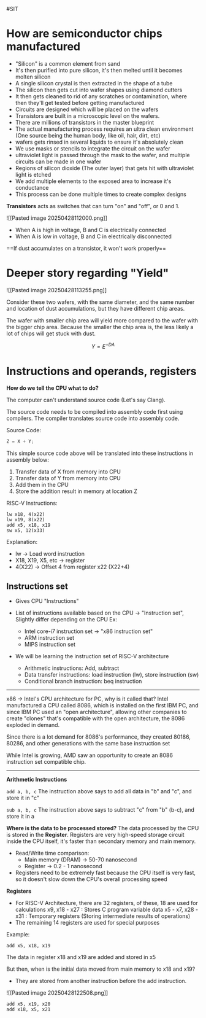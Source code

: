 #SIT

# How are semiconductor chips manufactured

- "Silicon" is a common element from sand
- It's then purified into pure silicon, it's then melted until it becomes molten silicon
- A single silicon crystal is then extracted in the shape of a tube
- The silicon then gets cut into wafer shapes using diamond cutters
- It then gets cleaned to rid of any scratches or contamination, where then they'll get tested before getting manufactured
- Circuits are designed which will be placed on the wafers
- Transistors are built in a microscopic level on the wafers.
- There are millions of transistors in the master blueprint
- The actual manufacturing process requires an ultra clean environment (One source being the human body, like oil, hair, dirt, etc)
- wafers gets rinsed in several liquids to ensure it's absolutely clean
- We use masks or stencils to integrate the circuit on the wafer
- ultraviolet light is passed through the mask to the wafer, and multiple circuits can be made in one wafer
- Regions of silicon dioxide (The outer layer) that gets hit with ultraviolet light is etched
- We add multiple elements to the exposed area to increase it's conductance
- This process can be done multiple times to create complex designs

**Transistors** acts as switches that can turn "on" and "off", or 0 and 1.

![[Pasted image 20250428112000.png]]

- When A is high in voltage, B and C is electrically connected
- When A is low in voltage, B and C in electrically disconnected

==If dust accumulates on a transistor, it won't work properly==




# Deeper story regarding "Yield"

![[Pasted image 20250428113255.png]]

Consider these two wafers, with the same diameter, and the same number and location of dust accumulations, but they have different chip areas.

The wafer with smaller chip area will yield more compared to the wafer with the bigger chip area. Because the smaller the chip area is, the less likely a lot of chips will get stuck with dust.

$$
Y = E^{-DA}
$$



# Instructions and operands, registers

**How do we tell the CPU what to do?**

The computer can't understand source code (Let's say Clang).

The source code needs to be compiled into assembly code first using compilers. The compiler translates source code into assembly code.

Source Code:
```C
Z = X + Y;
```

This simple source code above will be translated into these instructions in assembly below:

1. Transfer data of X from memory into CPU
2. Transfer data of Y from memory into CPU
3. Add them in the CPU
4. Store the addition result in memory at location Z

RISC-V Instructions:
```
lw x18, 4(x22)
lw x19, 8(x22)
add x5, x18, x19
sw x5, 12(x33)
```


Explanation:
- lw -> Load word instruction
- X18, X19, X5, etc -> register
- 4(X22) -> Offset 4 from register x22 (X22+4)


## Instructions set

- Gives CPU "Instructions"
- List of instructions available based on the CPU -> "Instruction set", Slightly differ depending on the CPU
  Ex:
	- Intel core-i7 instruction set -> "x86 instruction set"
	- ARM instruction set
	- MIPS instruction set

- We will be learning the instruction set of RISC-V architecture
	- Arithmetic instructions: Add, subtract
	- Data transfer instructions: load instruction (lw), store instruction (sw)
	- Conditional branch instruction: beq instruction


---

x86 -> Intel's CPU architecture for PC, why is it called that?
Intel manufactured a CPU called 8086, which is installed on the first IBM PC, and since IBM PC used an "open architecture", allowing other companies to create "clones" that's compatible with the open architecture, the 8086 exploded in demand.

Since there is a lot demand for 8086's performance, they created 80186, 80286, and other generations with the same base instruction set

While Intel is growing, AMD saw an opportunity to create an 8086 instruction set compatible chip. 

---

**Arithmetic Instructions**

`add a, b, c`
The instruction above says to add all data in "b" and "c", and store it in "c"

`sub a, b, c`
The instruction above says to subtract "c" from "b" (b-c), and store it in a


**Where is the data to be processed stored?**
The data processed by the CPU is stored in the **Register**. Registers are very high-speed storage circuit inside the CPU itself, it's faster than secondary memory and main memory.

- Read/Write time comparison:
	- Main memory (DRAM) -> 50-70 nanosecond
	- Register -> 0.2 - 1 nanosecond
- Registers need to be extremely fast because the CPU itself is very fast, so it doesn't slow down the CPU's overall processing speed


**Registers**
- For RISC-V Architecture, there are 32 registers, of these, 18 are used for calculations
  x9, x18 - x27 : Stores C program variable data
  x5 - x7, x28 - x31 : Temporary registers (Storing intermediate results of operations)
- The remaining 14 registers are used for special purposes


Example:
```
add x5, x18, x19
```

The data in register x18 and x19 are added and stored in x5

But then, when is the initial data moved from main memory to x18 and x19?
- They are stored from another instruction before the add instruction.


![[Pasted image 20250428122508.png]]


```
add x5, x19, x20
add x18, x5, x21
```


